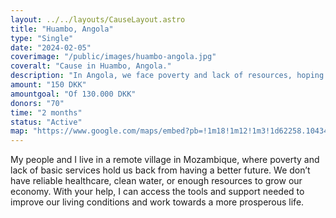 ```yaml
---
layout: ../../layouts/CauseLayout.astro
title: "Huambo, Angola"
type: "Single"
date: "2024-02-05"
coverimage: "/public/images/huambo-angola.jpg"
coveralt: "Cause in Huambo, Angola."
description: "In Angola, we face poverty and lack of resources, hoping for a better future."
amount: "150 DKK"
amountgoal: "Of 130.000 DKK"
donors: "70"
time: "2 months"
status: "Active"
map: "https://www.google.com/maps/embed?pb=!1m18!1m12!1m3!1d62258.10434504822!2d15.700204511210833!3d-12.769969656809213!2m3!1f0!2f0!3f0!3m2!1i1024!2i768!4f13.1!3m3!1m2!1s0x1bb775b4dbf6dfdb%3A0x43a78822d1399cdb!2sHuambo%2C%20Angola!5e0!3m2!1sda!2sdk!4v1734100127843!5m2!1sda!2sdk"
---
```


My people and I live in a remote village in Mozambique, where poverty and lack of basic services hold us back from having a better future. We don’t have reliable healthcare, clean water, or enough resources to grow our economy. With your help, I can access the tools and support needed to improve our living conditions and work towards a more prosperous life.